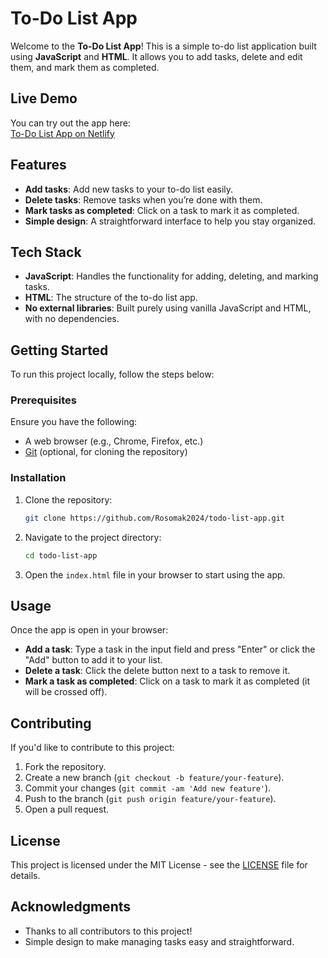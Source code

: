 # To-Do List App

Welcome to the **To-Do List App**! This is a simple to-do list application built using **JavaScript** and **HTML**. It allows you to add tasks, delete and edit them, and mark them as completed.

## Live Demo

You can try out the app here:  
[To-Do List App on Netlify](https://idyllic-meerkat-e5c185.netlify.app/)

## Features

- **Add tasks**: Add new tasks to your to-do list easily.
- **Delete tasks**: Remove tasks when you’re done with them.
- **Mark tasks as completed**: Click on a task to mark it as completed.
- **Simple design**: A straightforward interface to help you stay organized.

## Tech Stack

- **JavaScript**: Handles the functionality for adding, deleting, and marking tasks.
- **HTML**: The structure of the to-do list app.
- **No external libraries**: Built purely using vanilla JavaScript and HTML, with no dependencies.

## Getting Started

To run this project locally, follow the steps below:

### Prerequisites

Ensure you have the following:

- A web browser (e.g., Chrome, Firefox, etc.)
- [Git](https://git-scm.com/) (optional, for cloning the repository)

### Installation

1. Clone the repository:
    ```bash
    git clone https://github.com/Rosomak2024/todo-list-app.git
    ```

2. Navigate to the project directory:
    ```bash
    cd todo-list-app
    ```

3. Open the `index.html` file in your browser to start using the app.

## Usage

Once the app is open in your browser:

- **Add a task**: Type a task in the input field and press "Enter" or click the "Add" button to add it to your list.
- **Delete a task**: Click the delete button next to a task to remove it.
- **Mark a task as completed**: Click on a task to mark it as completed (it will be crossed off).

## Contributing

If you'd like to contribute to this project:

1. Fork the repository.
2. Create a new branch (`git checkout -b feature/your-feature`).
3. Commit your changes (`git commit -am 'Add new feature'`).
4. Push to the branch (`git push origin feature/your-feature`).
5. Open a pull request.

## License

This project is licensed under the MIT License - see the [LICENSE](LICENSE) file for details.

## Acknowledgments

- Thanks to all contributors to this project!
- Simple design to make managing tasks easy and straightforward.
